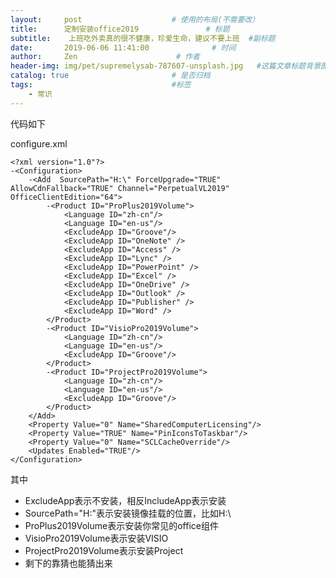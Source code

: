 ```yaml
---
layout:     post                    # 使用的布局(不需要改）
title:      定制安装office2019               # 标题
subtitle:    上班吃外卖真的很不健康，珍爱生命，建议不要上班  #副标题
date:       2019-06-06 11:41:00              # 时间
author:     Zen                      # 作者
header-img: img/pet/supremelysab-787607-unsplash.jpg   #这篇文章标题背景图片
catalog: true                       # 是否归档
tags:                               #标签
    - 常识
---
```


代码如下

configure.xml
```
<?xml version="1.0"?>
-<Configuration>
	-<Add  SourcePath="H:\" ForceUpgrade="TRUE" AllowCdnFallback="TRUE" Channel="PerpetualVL2019" OfficeClientEdition="64">
		-<Product ID="ProPlus2019Volume">
			<Language ID="zh-cn"/>
			<Language ID="en-us"/>
			<ExcludeApp ID="Groove"/>
			<ExcludeApp ID="OneNote" />
			<ExcludeApp ID="Access" />
			<ExcludeApp ID="Lync" />
			<ExcludeApp ID="PowerPoint" />
			<ExcludeApp ID="Excel" />
			<ExcludeApp ID="OneDrive" />
			<ExcludeApp ID="Outlook" />
			<ExcludeApp ID="Publisher" />
			<ExcludeApp ID="Word" />
		</Product>
		-<Product ID="VisioPro2019Volume">
			<Language ID="zh-cn"/>
			<Language ID="en-us"/>
			<ExcludeApp ID="Groove"/>
		</Product>
		-<Product ID="ProjectPro2019Volume">
			<Language ID="zh-cn"/>
			<Language ID="en-us"/>
			<ExcludeApp ID="Groove"/>
		</Product>
	</Add>
	<Property Value="0" Name="SharedComputerLicensing"/>
	<Property Value="TRUE" Name="PinIconsToTaskbar"/>
	<Property Value="0" Name="SCLCacheOverride"/>
	<Updates Enabled="TRUE"/>
</Configuration>
```
其中
+ ExcludeApp表示不安装，相反IncludeApp表示安装
+ SourcePath="H:\"表示安装镜像挂载的位置，比如H:\
+ ProPlus2019Volume表示安装你常见的office组件
+ VisioPro2019Volume表示安装VISIO
+ ProjectPro2019Volume表示安装Project
+ 剩下的靠猜也能猜出来
